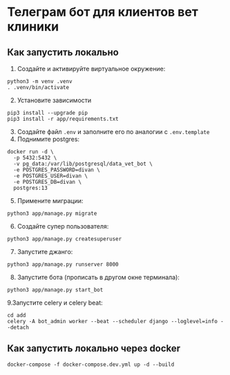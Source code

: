 # Телеграм бот для клиентов вет клиники
## Как запустить локально
1. Создайте и активируйте виртуальное окружение:
```
python3 -m venv .venv
. .venv/bin/activate
```
2. Установите зависимости
```
pip3 install --upgrade pip
pip3 install -r app/requirements.txt
```
3. Создайте файл `.env` и заполните его по аналогии с `.env.template`
4. Поднимите postgres:
```
docker run -d \
  -p 5432:5432 \
  -v pg_data:/var/lib/postgresql/data_vet_bot \
  -e POSTGRES_PASSWORD=divan \
  -e POSTGRES_USER=divan \
  -e POSTGRES_DB=divan \
  postgres:13 
```

5. Примените миграции:
```
python3 app/manage.py migrate
```
6. Создайте супер пользователя:
```
python3 app/manage.py createsuperuser
```
7. Запустите джанго:
```
python3 app/manage.py runserver 8000
```
8. Запустите бота (прописать в другом окне терминала):
```
python3 app/manage.py start_bot
```
9.Запустите celery и celery beat:
```
cd add
celery -A bot_admin worker --beat --scheduler django --loglevel=info --detach
```

## Как запустить локально через docker
```
docker-compose -f docker-compose.dev.yml up -d --build
```
